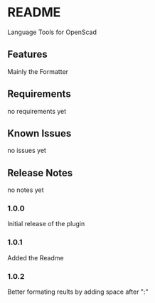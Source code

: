 # README

Language Tools for OpenScad

## Features

Mainly the Formatter

## Requirements

no requirements yet

## Known Issues

no issues yet

## Release Notes

no notes yet

### 1.0.0

Initial release of the plugin

### 1.0.1

Added the Readme

### 1.0.2

Better formating reults by adding space after ":" 
